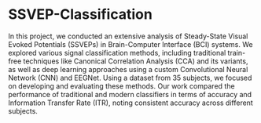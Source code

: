# SSVEP-Classification

In this project, we conducted an extensive analysis of Steady-State Visual Evoked Potentials (SSVEPs) in Brain-Computer Interface (BCI) systems. We explored various signal classification methods, including traditional train-free techniques like Canonical Correlation Analysis (CCA) and its variants, as well as deep learning approaches using a custom Convolutional Neural Network (CNN) and EEGNet. Using a dataset from 35 subjects, we focused on developing and evaluating these methods. Our work compared the performance of traditional and modern classifiers in terms of accuracy and Information Transfer Rate (ITR), noting consistent accuracy across different subjects. 

